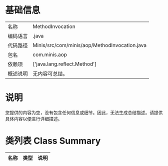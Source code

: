 # 基础信息

|      |      |
|------|------|
| 名称 | MethodInvocation |
| 编码语言 | .java |
| 代码路径 | Minis/src/com/minis/aop/MethodInvocation.java |
| 包名 | com.minis.aop |
| 依赖项 | ['java.lang.reflect.Method'] |
| 概述说明 | 无内容可总结。 |

# 说明

您提供的内容为空，没有包含任何信息或细节。因此，无法生成总结描述。请提供具体内容以便进行详细描述。

# 类列表 Class Summary

| 名称   | 类型  | 说明 |
|-------|------|-------------|




